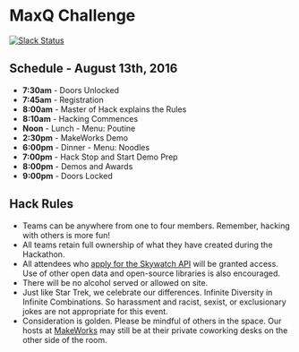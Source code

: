 # MaxQ Challenge
[![Slack Status](https://maxqslackin.herokuapp.com/badge.svg)](https://maxqslackin.herokuapp.com)

## Schedule - August 13th, 2016
 - **7:30am** - Doors Unlocked
 - **7:45am** - Registration
 - **8:00am** - Master of Hack explains the Rules
 - **8:10am** - Hacking Commences
 - **Noon**   - Lunch - Menu: Poutine
 - **2:30pm** - MakeWorks Demo
 - **6:00pm** - Dinner - Menu: Noodles
 - **7:00pm** - Hack Stop and Start Demo Prep
 - **8:00pm** - Demos and Awards
 - **9:00pm** - Doors Locked

## Hack Rules
- Teams can be anywhere from one to four members. Remember, hacking with others is more fun!
- All teams retain full ownership of what they have created during the Hackathon.
- All attendees who [apply for the Skywatch API] will be granted access. Use of other open data and open-source libraries is also encouraged.
- There will be no alcohol served or allowed on site.
- Just like Star Trek, we celebrate our differences. Infinite Diversity in Infinite Combinations. So harassment and racist, sexist, or exclusionary jokes are not appropriate for this event.
- Consideration is golden. Please be mindful of others in the space. Our hosts at [MakeWorks] may still be at their private coworking desks on the other side of the room. 

[apply for the Skywatch API]: http://www.skywatch.co/request-access
[MakeWorks]: http://www.makeworks.com/
